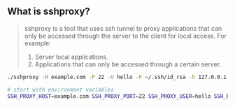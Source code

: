 ## What is sshproxy?

> sshproxy is a tool that uses ssh tunnel to proxy applications that can only be accessed through the server to the client for local access.
> For example: 
> 1. Server local applications.
> 2. Applications that can only be accessed through a certain server.

```bash
./sshproxy -H example.com -P 22 -U hello -F ~/.ssh/id_rsa -h 127.0.0.1 -p 3306 -l 3306

# start with environment variables
SSH_PROXY_HOST=example.com SSH_PROXY_PORT=22 SSH_PROXY_USER=hello SSH_PROXY_PRIVATE_KEY=~/.ssh/id_rsa SSH_PROXY_LOCAL_PORT=3306 SSH_PROXY_TARGET_HOST=127.0.0.1 SSH_PROXY_TARGET_PORT=3306 ./sshproxy
